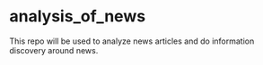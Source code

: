 # analysis_of_news

This repo will be used to analyze news articles and do information discovery around news.
